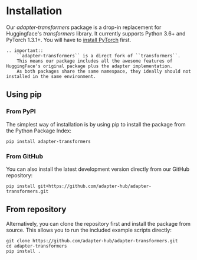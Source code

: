 # Installation

Our *adapter-transformers* package is a drop-in replacement for Huggingface's *transformers* library.
It currently supports Python 3.6+ and PyTorch 1.3.1+. You will have to [install PyTorch](https://pytorch.org/get-started/locally/) first. 

```{eval-rst}
.. important::
    ``adapter-transformers`` is a direct fork of ``transformers``.
    This means our package includes all the awesome features of HuggingFace's original package plus the adapter implementation.
    As both packages share the same namespace, they ideally should not installed in the same environment.
```

## Using pip

### From PyPI

The simplest way of installation is by using pip to install the package from the Python Package Index:

```
pip install adapter-transformers
```

### From GitHub

You can also install the latest development version directly from our GitHub repository:

```
pip install git+https://github.com/adapter-hub/adapter-transformers.git
```

## From repository

Alternatively, you can clone the repository first and install the package from source.
This allows you to run the included example scripts directly:

```
git clone https://github.com/adapter-hub/adapter-transformers.git
cd adapter-transformers
pip install .
```
